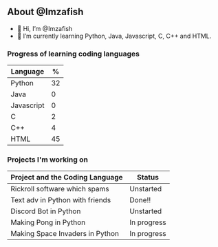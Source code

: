 ## About @Imzafish
- 👋 Hi, I’m @Imzafish
- 🌱 I’m currently learning Python, Java, Javascript, C, C++ and HTML.

### Progress of learning coding languages
 | Language | % |
 |----------|---|
 | Python   |32 |
 | Java     |0  |
 |Javascript|0  |
 |C         |2  |
 |C++       |4  |
 |HTML      |45 |
 
 

### Projects I'm working on
 | Project and the Coding Language| Status      |
 |--------------------------------|-------------|
 | Rickroll software which spams  |  Unstarted  |
 | Text adv in Python with friends| Done!!      |
 | Discord Bot in Python          | Unstarted   |
 | Making Pong in Python          | In progress | 
 | Making Space Invaders in Python| In progress |

<!---
Imzafish/Imzafish is a ✨ special ✨ repository because its `README.md` (this file) appears on your GitHub profile.
You can click the Preview link to take a look at your changes.
--->
